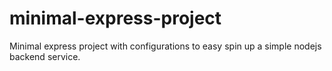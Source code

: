 # minimal-express-project
Minimal express project with configurations to easy spin up a simple nodejs backend service.
